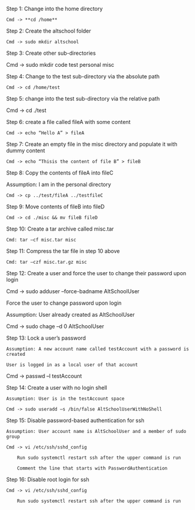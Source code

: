 Step 1: Change into the home directory 

	Cmd -> **cd /home** 

	 

 

Step 2: Create the altschool folder 

	Cmd -> sudo mkdir altschool 

	 

 

Step 3: Create other sub-directories 

Cmd -> sudo mkdir code test personal misc 

	 

 

Step 4: Change to the test sub-directory via the absolute path 

	Cmd -> cd /home/test 

	 

Step 5: change into the test sub-directory via the relative path 

Cmd -> cd  ./test 

              	 

 

Step 6: create a file called fileA with some content 

	Cmd -> echo “Hello A” > fileA 

	 

 

Step 7: Create an empty file in the misc directory and populate it with dummy content 

	Cmd -> echo “Thisis the content of file B” > fileB 

	 

 

Step 8: Copy the contents of fileA into fileC 

Assumption: I am in the personal directory 

	Cmd -> cp ../test/fileA ../testfileC 

	 

 

Step 9: Move contents of fileB into fileD 

	Cmd -> cd ./misc && mv fileB fileD 

	 

 

Step 10: Create a tar archive called misc.tar 

	Cmd: tar –cf misc.tar misc 

	 

 

Step 11: Compress the tar file in step 10 above 

	Cmd: tar –czf misc.tar.gz misc 

                  

 

Step 12: Create a user and force the user to change their password upon login 

Cmd -> sudo adduser –force-badname AltSchoolUser 

 

Force the user to change password upon login 

Assumption: User already created as AltSchoolUser 

Cmd -> sudo chage –d 0 AltSchoolUser 

 

 

Step 13: Lock a user’s password 

	Assumption: A new account name called testAccount with a password is created 

	User is logged in as a local user of that account 

Cmd -> passwd –l testAccount 

                 

 

Step 14: Create a user with no login shell 

	Assumption: User is in the testAccount space 

	Cmd -> sudo useradd –s /bin/false AltSchoolUserWithNoShell 

	 

 

Step 15: Disable password-based authentication for ssh 

	Assumption: User account name is AltSchoolUser and a member of sudo group 

	Cmd -> vi /etc/ssh/sshd_config 

		Run sudo systemctl restart ssh after the upper command is run 

		Comment the line that starts with PasswordAuthentication 

	 

 

Step 16: Disable root login for ssh 

	Cmd -> vi /etc/ssh/sshd_config 

		Run sudo systemctl restart ssh after the upper command is run 

	 
